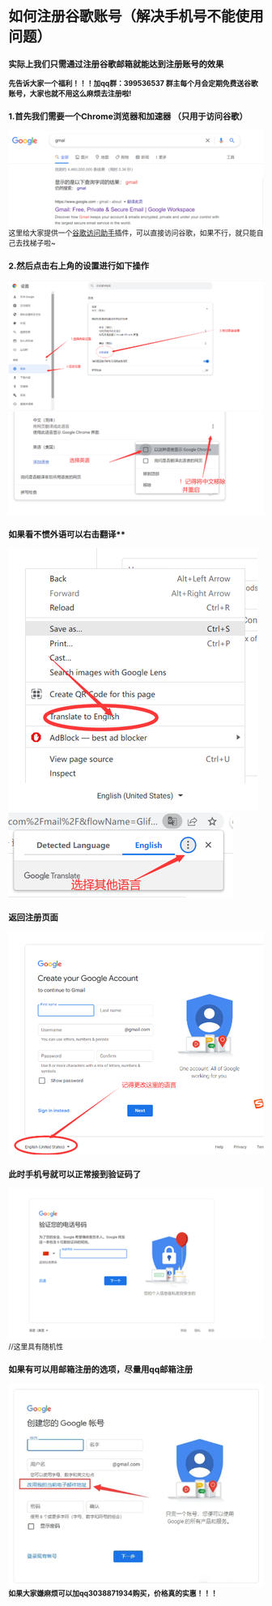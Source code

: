# 如何注册谷歌账号（解决手机号不能使用问题）<br>

### 实际上我们只需通过注册谷歌邮箱就能达到注册账号的效果<br>

**先告诉大家一个福利！！！加qq群：399536537 群主每个月会定期免费送谷歌账号，大家也就不用这么麻烦去注册啦!**<br>
### 1.首先我们需要一个Chrome浏览器和加速器 （只用于访问谷歌）<br>
![图片名称](https://raw.githubusercontent.com/15872406732/register/main/img/0.png)  <br>
这里给大家提供一个[谷歌访问助手](https://github.com/15872406732/-GoogleHelper)插件，可以直接访问谷歌，如果不行，就只能自己去找梯子啦~ <br>
### 2.然后点击右上角的设置进行如下操作<br>
![图片名称](https://raw.githubusercontent.com/15872406732/register/main/img/1.png)  <br>
![图片名称](https://raw.githubusercontent.com/15872406732/register/main/img/2.png) <br>
### 如果看不惯外语可以右击翻译**<br>
![图片名称](https://raw.githubusercontent.com/15872406732/register/main/img/3.png) <br>
![图片名称](https://raw.githubusercontent.com/15872406732/register/main/img/4.png) <br>
### 返回注册页面<br>
![图片名称](https://raw.githubusercontent.com/15872406732/register/main/img/5.png) <br>
### 此时手机号就可以正常接到验证码了<br>
![图片名称](https://raw.githubusercontent.com/15872406732/register/main/img/6.png) <br>
//这里具有随机性<br>
### 如果有可以用邮箱注册的选项，尽量用qq邮箱注册<br>
![图片名称](https://raw.githubusercontent.com/15872406732/register/main/img/7.png) <br>
**如果大家嫌麻烦可以加qq3038871934购买，价格真的实惠！！！**<br>
